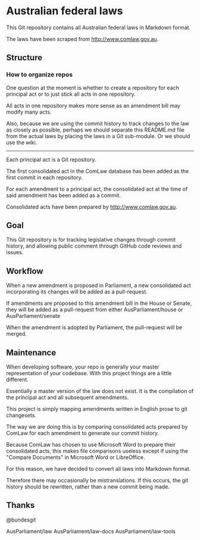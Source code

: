 # Australian federal laws

This Git repository contains all Australian federal laws in Markdown format.

The laws have been scraped from http://www.comlaw.gov.au.

## Structure

### How to organize repos

One question at the moment is whether to create a repository for each principal act or to just stick all acts in one repository.

All acts in one repository makes more sense as an amendment bill may modify many acts.

Also, because we are using the commit history to track changes to the law as closely as possible, perhaps we should separate this README.md file from the actual laws by placing the laws in a Git sub-module. Or we should use the wiki.

---

Each principal act is a Git repository.

The first consolidated act in the ComLaw database has been added as the first commit in each repository.

For each amendment to a principal act, the consolidated act at the time of said amendment has been added as a commit.

Consolidated acts have been prepared by http://www.comlaw.gov.au.

## Goal

This Git repository is for tracking legislative changes through commit history, and allowing public comment through GitHub code reviews and issues.

## Workflow

When a new amendment is proposed in Parliament, a new consolidated act incorporating its changes will be added as a pull-request.

If amendments are proposed to this amendment bill in the House or Senate, they will be added as a pull-request from either AusParliament/house or AusParliament/senate

When the amendment is adopted by Parliament, the pull-request will be merged.

## Maintenance

When developing software, your repo is generally your master representation of your codebase. With this project things are a little different.

Essentially a master version of the law does not exist. It is the compilation of the principal act and all subsequent amendments.

This project is simply mapping amendments written in English prose to git changesets.

The way we are doing this is by comparing consolidated acts prepared by ComLaw for each amendment to generate our commit history.

Because ComLaw has chosen to use Microsoft Word to prepare their consolidated acts, this makes file comparisons useless except if using the "Compare Documents" in Microsoft Word or LibreOffice.

For this reason, we have decided to convert all laws into Markdown format.

Therefore there may occasionally be mistranslations. If this occurs, the git history should be rewritten, rather than a new commit being made.


## Thanks

@bundesgit

AusParliament/law
AusParliament/law-docs
AusParliament/law-tools

